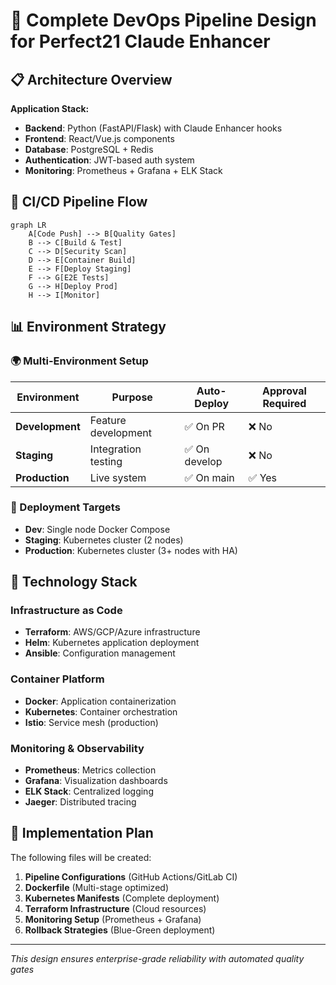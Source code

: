 # 🚀 Complete DevOps Pipeline Design for Perfect21 Claude Enhancer

## 📋 Architecture Overview

**Application Stack:**
- **Backend**: Python (FastAPI/Flask) with Claude Enhancer hooks
- **Frontend**: React/Vue.js components
- **Database**: PostgreSQL + Redis
- **Authentication**: JWT-based auth system
- **Monitoring**: Prometheus + Grafana + ELK Stack

## 🔄 CI/CD Pipeline Flow

```mermaid
graph LR
    A[Code Push] --> B[Quality Gates]
    B --> C[Build & Test]
    C --> D[Security Scan]
    D --> E[Container Build]
    E --> F[Deploy Staging]
    F --> G[E2E Tests]
    G --> H[Deploy Prod]
    H --> I[Monitor]
```

## 📊 Environment Strategy

### 🌍 Multi-Environment Setup
| Environment | Purpose | Auto-Deploy | Approval Required |
|-------------|---------|-------------|------------------|
| **Development** | Feature development | ✅ On PR | ❌ No |
| **Staging** | Integration testing | ✅ On develop | ❌ No |
| **Production** | Live system | ✅ On main | ✅ Yes |

### 🎯 Deployment Targets
- **Dev**: Single node Docker Compose
- **Staging**: Kubernetes cluster (2 nodes)
- **Production**: Kubernetes cluster (3+ nodes with HA)

## 🔧 Technology Stack

### Infrastructure as Code
- **Terraform**: AWS/GCP/Azure infrastructure
- **Helm**: Kubernetes application deployment
- **Ansible**: Configuration management

### Container Platform
- **Docker**: Application containerization
- **Kubernetes**: Container orchestration
- **Istio**: Service mesh (production)

### Monitoring & Observability
- **Prometheus**: Metrics collection
- **Grafana**: Visualization dashboards
- **ELK Stack**: Centralized logging
- **Jaeger**: Distributed tracing

## 🚀 Implementation Plan

The following files will be created:
1. **Pipeline Configurations** (GitHub Actions/GitLab CI)
2. **Dockerfile** (Multi-stage optimized)
3. **Kubernetes Manifests** (Complete deployment)
4. **Terraform Infrastructure** (Cloud resources)
5. **Monitoring Setup** (Prometheus + Grafana)
6. **Rollback Strategies** (Blue-Green deployment)

---
*This design ensures enterprise-grade reliability with automated quality gates*